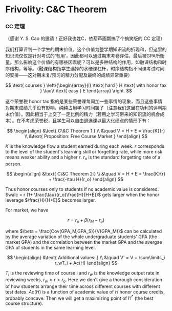 # Frivolity: C\&C Theorem

### CC 定理

（感谢 Y. S. Cao 的邀请！正好我也姓C，依葫芦画瓢搞了个搞笑版的 CC 定理）

我们打算评判一个学生的期末价值。这个价值为整学期知识流的折现和，但这里的知识流仅仅是针对考试的‘有用’，因此都可以通过期末考卷评估，最后被GPA所衡量。那么影响这个价值的有哪些因素呢？可以是多种结构的作用，如融课结构和时序结构，等等。（融课结构指学生选择的水硬课杠杆，时序结构指不同课考试时间的安排——这对期末复/预习的精力分配及最终的成绩异常重要）

$$
\text{ courses } \left\{\begin{array}{l}
\text{ hard } H \text{ with honor tax } \tau\\
\text{ easy } E
\end{array} \right.
$$

这个荣誉税 honor tax 指的是某些荣誉课每周加一些事情的现象，而且这些事情对期末成绩几乎没有影响，纯纯占用学习时间罢了（注意我们这里在功利的评判期末价值）。因此相当于上交了一定比例的精力（若用之学习带来的知识流的机会成本）。在不考虑荣誉税，且学生可以自由退选课以最大化绩点的情形下有：

$$
\begin{align}
&\text{ C\&C Theorem 1:} \\
&\quad V = H + E = \frac{K}{r} \\
&\text{ Proposition: Free Course Market }
\end{align}
$$

$K$ is the knowledge flow a student earned during each week. $r$ corresponds to the level of the student's learning skill or forgetting rate, while more risk means weaker ability and a higher $r$.  $r_o$ is the standard forgetting rate of a person.

$$
\begin{align}
&\text{ C\&C Theorem 2:} \\
&\quad V = H + E = \frac{K}{r} + \frac{-\tau H}{r_o}
\end{align}
$$

Thus honor courses only to students if no academic value is considered. $walc = r (1+ \frac{\tau}{r_o}\frac{H}{H+E})$ gets larger when the honor leverage $\frac{H}{H+E}$ becomes larger.

For market, we have

$$
r = r_o + \beta(r_M-r_o)
$$

where $\beta = \frac{Cov(GPA_M,GPA_S)}{V(GPA_M)}$ can be calculated by the average variation of the whole undergraduate students' GPA (the market GPA) and the correlation between the market GPA and the avergae GPA of students in the same learning level.

$$
\begin{align}
&\text{ Additional values: } \\
&\quad V' = V + \sum\limits_i r_wT_i + Ac(H)
\end{align}
$$

$T_i$ is the reviewing time of course i and $r_w$ is the knowledge output rate in reviewing weeks, $r_w > r > r_o$. Here we don't give a thorough consideration of how students arrange their time across different courses with different test dates. $Ac(H)$ is a function of academic value of $H$ honor course credits, probably concave. Then  we will get a maximizing point of $H^*$ (the best course structure).
